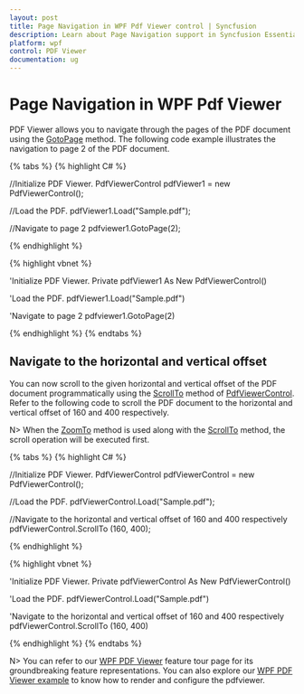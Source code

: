 ```yaml
---
layout: post
title: Page Navigation in WPF Pdf Viewer control | Syncfusion
description: Learn about Page Navigation support in Syncfusion Essential Studio WPF Pdf Viewer control, its elements and more.
platform: wpf
control: PDF Viewer
documentation: ug
---
```


# Page Navigation in WPF Pdf Viewer

PDF Viewer allows you to navigate through the pages of the PDF document using the [GotoPage](https://help.syncfusion.com/cr/wpf/Syncfusion.Windows.PdfViewer.PdfViewerControl.html#Syncfusion_Windows_PdfViewer_PdfViewerControl_GotoPage_System_Int32_) method. The following code example illustrates the navigation to page 2 of the PDF document.

{% tabs %}
{% highlight C# %}

//Initialize PDF Viewer.
PdfViewerControl pdfViewer1 = new PdfViewerControl();

//Load the PDF.
pdfViewer1.Load("Sample.pdf");

//Navigate to page 2
pdfviewer1.GotoPage(2);

{% endhighlight %}

{% highlight vbnet %}

'Initialize PDF Viewer.
Private pdfViewer1 As New PdfViewerControl()

'Load the PDF.
pdfViewer1.Load("Sample.pdf")

'Navigate to page 2
pdfviewer1.GotoPage(2)

{% endhighlight %}
{% endtabs %}

## Navigate to the horizontal and vertical offset
You can now scroll to the given horizontal and vertical offset of the PDF document programmatically using the [ScrollTo](https://help.syncfusion.com/cr/wpf/Syncfusion.Windows.PdfViewer.PdfViewerControl.html#Syncfusion_Windows_PdfViewer_PdfViewerControl_ScrollTo_System_Double_) method of [PdfViewerControl](https://help.syncfusion.com/cr/wpf/Syncfusion.Windows.PdfViewer.PdfViewerControl.html). Refer to the following code to scroll the PDF document to the horizontal and vertical offset of 160 and 400 respectively.

N> When the [ZoomTo](https://help.syncfusion.com/cr/wpf/Syncfusion.Windows.PdfViewer.PdfViewerControl.html#Syncfusion_Windows_PdfViewer_PdfViewerControl_ZoomTo_System_Int32_) method is used along with the [ScrollTo](https://help.syncfusion.com/cr/wpf/Syncfusion.Windows.PdfViewer.PdfViewerControl.html#Syncfusion_Windows_PdfViewer_PdfViewerControl_ScrollTo_System_Double_System_Double_) method, the scroll operation will be executed first.

{% tabs %}
{% highlight C# %}

//Initialize PDF Viewer.
PdfViewerControl pdfViewerControl = new PdfViewerControl();

//Load the PDF.
pdfViewerControl.Load("Sample.pdf");

//Navigate to the horizontal and vertical offset of 160 and 400 respectively
pdfViewerControl.ScrollTo (160, 400);

{% endhighlight %}

{% highlight vbnet %}

'Initialize PDF Viewer.
Private pdfViewerControl As New PdfViewerControl()

'Load the PDF.
pdfViewerControl.Load("Sample.pdf")

'Navigate to the horizontal and vertical offset of 160 and 400 respectively
pdfViewerControl.ScrollTo (160, 400)

{% endhighlight %}
{% endtabs %}

N> You can refer to our [WPF PDF Viewer](https://www.syncfusion.com/wpf-controls/pdf-viewer) feature tour page for its groundbreaking feature representations. You can also explore our [WPF PDF Viewer example](https://github.com/syncfusion/wpf-demos) to know how to render and configure the pdfviewer.